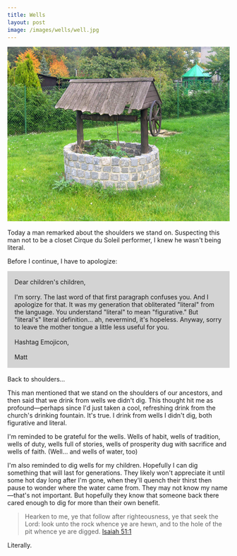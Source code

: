 ```yaml
---
title: Wells
layout: post
image: /images/wells/well.jpg
---
```


<img src="/images/wells/well.jpg">

Today a man remarked about the shoulders we stand on.  Suspecting this man not to be a closet Cirque du Soleil performer, I knew he wasn't being literal.

Before I continue, I have to apologize:

<div style="padding: 1rem; background-color: lightgrey;">
Dear children's children,
<br/><br/>
I'm sorry.  The last word of that first paragraph confuses you.  And I apologize for that.  It was my generation that obliterated "literal" from the language.  You understand "literal" to mean "figurative."  But "literal's" literal definition... ah, nevermind, it's hopeless.  Anyway, sorry to leave the mother tongue a little less useful for you.  
<br/><br/>
Hashtag Emojicon,
<br/><br/>
Matt
</div>

<br/>
Back to shoulders...

This man mentioned that we stand on the shoulders of our ancestors, and then said that we drink from wells we didn't dig.  This thought hit me as profound&mdash;perhaps since I'd just taken a cool, refreshing drink from the church's drinking fountain.  It's true.  I drink from wells I didn't dig, both figurative and literal.

I'm reminded to be grateful for the wells.  Wells of habit, wells of tradition, wells of duty, wells full of stories, wells of prosperity dug with sacrifice and wells of faith.  (Well... and wells of water, too)

I'm also reminded to dig wells for my children.  Hopefully I can dig something that will last for generations.  They likely won't appreciate it until some hot day long after I'm gone, when they'll quench their thirst then pause to wonder where the water came from.  They may not know my name&mdash;that's not important.  But hopefully they know that someone back there cared enough to dig for more than their own benefit.

> Hearken to me, ye that follow after righteousness, ye that seek the Lord: look unto the rock whence ye are hewn, and to the hole of the pit whence ye are digged.  [Isaiah 51:1](https://www.lds.org/scriptures/ot/isa/51.1?lang=eng)

Literally.
